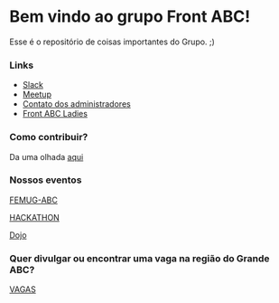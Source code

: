 Bem vindo ao grupo Front ABC!
===================

Esse é o repositório de coisas importantes do Grupo. ;)

### Links

- [Slack](http://goo.gl/forms/qeWgCvTM4H "Formulário para entrar no nosso team no Slack")
- [Meetup](http://www.meetup.com/pt/front-abc/ "Grupo no Meetup")
- [Contato dos administradores](https://github.com/front-abc/frontabc.github.io/blob/master/admins.md "Contato dos administradores do Grupo")
- [Front ABC Ladies](https://github.com/front-abc/frontabcladies.github.io)

### Como contribuir?

Da uma olhada [aqui](https://github.com/front-abc/frontabc.github.io/blob/master/CONTRIBUTE.md "Envie sua dica")

### Nossos eventos

[FEMUG-ABC](https://github.com/front-abc/femug-abc "FEMUG-ABC")

[HACKATHON](https://github.com/front-abc/hackathon "HACKATHON")

[Dojo](https://github.com/front-abc/dojo "Dojo")

### Quer divulgar ou encontrar uma vaga na região do Grande ABC?

[VAGAS](https://github.com/front-abc/frontabc.github.io/tree/master/vagas "Vagas no Grande ABC")
